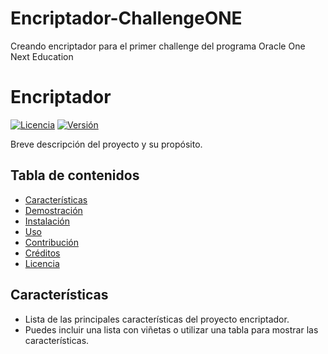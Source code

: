 # Encriptador-ChallengeONE
Creando encriptador para el primer challenge del programa Oracle One Next Education

# Encriptador

[![Licencia](https://img.shields.io/badge/Licencia-MIT-blue.svg)](https://opensource.org/licenses/MIT)
[![Versión](https://img.shields.io/badge/Versión-1.0-green.svg)]()

Breve descripción del proyecto y su propósito.

## Tabla de contenidos

- [Características](#características)
- [Demostración](#demostración)
- [Instalación](#instalación)
- [Uso](#uso)
- [Contribución](#contribución)
- [Créditos](#créditos)
- [Licencia](#licencia)

## Características

- Lista de las principales características del proyecto encriptador.
- Puedes incluir una lista con viñetas o utilizar una tabla para mostrar las características.

